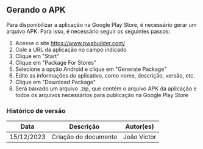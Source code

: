 ## Gerando o APK

Para disponibilizar a aplicação na Google Play Store, é necessário gerar um arquivo APK. Para isso, é necessário seguir os seguintes passos:

1. Acesse o site https://www.pwabuilder.com/
2. Cole a URL da aplicação no campo indicado
3. Clique em "Start"
4. Clique em "Package For Stores"
5. Selecione a opção Android e clique em "Generate Package"
6. Edite as informações do aplicativo, como nome, descrição, versão, etc.
7. Clique em "Download Package"
8. Será baixado um arquivo .zip, que contém o arquivo APK da aplicação e todos os arquivos necessários para publicação na Google Play Store

### Histórico de versão

| Data       | Descrição            | Autor(es)   |
| ---------- | -------------------- | ----------- |
| 15/12/2023 | Criação do documento | João Victor |
